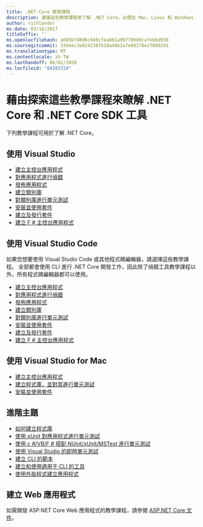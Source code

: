 ```yaml
---
title: .NET Core 教學課程
description: 遵循這些教學課程來了解 .NET Core，以便在 Mac、Linux 和 Windows 上建置應用程式和程式庫。
author: richlander
ms.date: 03/16/2017
titleSuffix: ''
ms.openlocfilehash: a685b7d8d6c849cfea061a997780b9cafeb6d938
ms.sourcegitcommit: 33deec3e814238fb18a49b2a7e89278e27888291
ms.translationtype: MT
ms.contentlocale: zh-TW
ms.lasthandoff: 06/02/2020
ms.locfileid: "84283724"
---
```

# <a name="learn-net-core-and-the-net-core-sdk-tools-by-exploring-these-tutorials"></a>藉由探索這些教學課程來瞭解 .NET Core 和 .NET Core SDK 工具

下列教學課程可用於了解 .NET Core。

## <a name="use-visual-studio"></a>使用 Visual Studio

- [建立主控台應用程式](with-visual-studio.md)
- [對應用程式進行偵錯](debugging-with-visual-studio.md)
- [發佈應用程式](publishing-with-visual-studio.md)
- [建立類別庫](library-with-visual-studio.md)
- [對類別庫進行單元測試](testing-library-with-visual-studio.md)
- [安裝並使用套件](/nuget/quickstart/install-and-use-a-package-in-visual-studio)
- [建立及發行套件](/nuget/quickstart/create-and-publish-a-package-using-visual-studio)
- [建立 F # 主控台應用程式](../../fsharp/get-started/get-started-visual-studio.md)

## <a name="use-visual-studio-code"></a>使用 Visual Studio Code

如果您想要使用 Visual Studio Code 或其他程式碼編輯器，請選擇這些教學課程。 全部都會使用 CLI 進行 .NET Core 開發工作，因此除了偵錯工具教學課程以外，所有程式碼編輯器都可以使用。

- [建立主控台應用程式](with-visual-studio-code.md)
- [對應用程式進行偵錯](debugging-with-visual-studio-code.md)
- [發佈應用程式](publishing-with-visual-studio-code.md)
- [建立類別庫](library-with-visual-studio-code.md)
- [對類別庫進行單元測試](testing-library-with-visual-studio-code.md)
- [安裝並使用套件](/nuget/quickstart/install-and-use-a-package-using-the-dotnet-cli)
- [建立及發行套件](/nuget/quickstart/create-and-publish-a-package-using-the-dotnet-cli)
- [建立 F # 主控台應用程式](../../fsharp/get-started/get-started-vscode.md)

## <a name="use-visual-studio-for-mac"></a>使用 Visual Studio for Mac

- [建立主控台應用程式](using-on-mac-vs.md)
- [建立程式庫，並對其進行單元測試](using-on-mac-vs-full-solution.md)
- [安裝並使用套件](/nuget/quickstart/install-and-use-a-package-in-visual-studio-mac)

## <a name="advanced-topics"></a>進階主題

- [如何建立程式庫](libraries.md)
- [使用 xUnit 對應用程式進行單元測試](testing-with-cli.md)
- [使用 c #/VB/F # 搭配 NUnit/xUnit/MSTest 進行單元測試](../testing/index.md)
- [使用 Visual Studio 的即時單元測試](/visualstudio/test/live-unit-testing-start)
- [建立 CLI 的範本](cli-templates-create-item-template.md)
- [建立和使用適用于 CLI 的工具](../tools/global-tools-how-to-create.md)
- [使用外掛程式建立應用程式](creating-app-with-plugin-support.md)

## <a name="create-web-apps"></a>建立 Web 應用程式

如需開發 ASP.NET Core Web 應用程式的教學課程，請參閱 [ASP.NET Core 文件](/aspnet/core/)。
